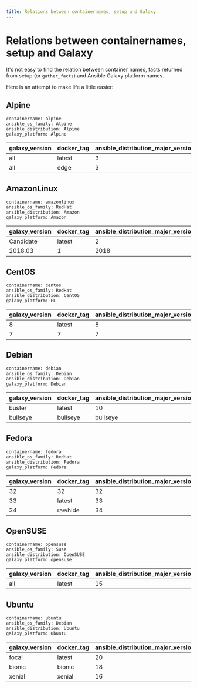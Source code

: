 ```yaml
---
title: Relations between containernames, setup and Galaxy
---
```


# Relations between containernames, setup and Galaxy

It's not easy to find the relation between container names, facts returned from setup (or `gather_facts`) and Ansible Galaxy platform names.

Here is an attempt to make life a little easier:

## Alpine

```
containername: alpine
ansible_os_family: Alpine
ansible_distribution: Alpine
galaxy_platform: Alpine
```

|galaxy_version|docker_tag|ansible_distribution_major_version|
|--------------|----------|----------------------------------|
|all           |latest    |3                                 |
|all           |edge      |3                                 |

## AmazonLinux

```
containername: amazonlinux
ansible_os_family: RedHat
ansible_distribution: Amazon
galaxy_platform: Amazon
```

|galaxy_version|docker_tag|ansible_distribution_major_version|
|--------------|----------|----------------------------------|
|Candidate     |latest    |2                                 |
|2018.03       |1         |2018                              |

## CentOS

```
containername: centos
ansible_os_family: RedHat
ansible_distribution: CentOS
galaxy_platform: EL
```

|galaxy_version|docker_tag|ansible_distribution_major_version|
|--------------|----------|----------------------------------|
|8             |latest    |8                                 |
|7             |7         |7                                 |

## Debian

```
containername: debian
ansible_os_family: Debian
ansible_distribution: Debian
galaxy_platform: Debian
```

|galaxy_version|docker_tag|ansible_distribution_major_version|
|--------------|----------|----------------------------------|
|buster        |latest    |10                                |
|bullseye      |bullseye  |bullseye                          |

## Fedora

```
containername: fedora
ansible_os_family: RedHat
ansible_distribution: Fedora
galaxy_platform: Fedora
```

|galaxy_version|docker_tag|ansible_distribution_major_version|
|--------------|----------|----------------------------------|
|32            |32        |32                                |
|33            |latest    |33                                |
|34            |rawhide   |34                                |

## OpenSUSE

```
containername: opensuse
ansible_os_family: Suse
ansible_distribution: OpenSUSE
galaxy_platform: opensuse
```

|galaxy_version|docker_tag|ansible_distribution_major_version|
|--------------|----------|----------------------------------|
|all           |latest    |15                                |

## Ubuntu

```
containername: ubuntu
ansible_os_family: Debian
ansible_distribution: Ubuntu
galaxy_platform: Ubuntu
```

|galaxy_version|docker_tag|ansible_distribution_major_version|
|--------------|----------|----------------------------------|
|focal         |latest    |20                                |
|bionic        |bionic    |18                                |
|xenial        |xenial    |16                                |
